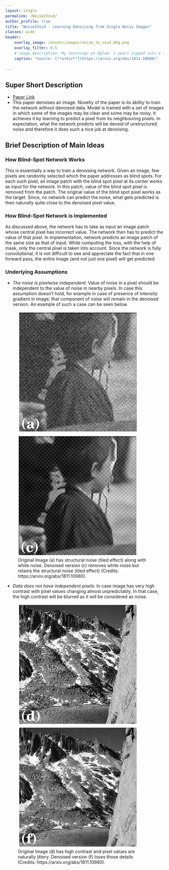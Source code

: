 ```yaml
---
layout: single
permalink: /Noise2Void/
author_profile: true
title: "Noise2Void - Learning Denoising from Single Noisy Images"
classes: wide
header:
    overlay_image: /assets/images/noise_to_void_bkg.png
    overlay_filter: 0.5
    # image_description: My learnings at Qplum- 3 years zipped into a 10 min read
    caption: "Source: [**arXiv**](https://arxiv.org/abs/1811.10980)"

---
```

## Super Short Description
* [Paper Link](https://arxiv.org/abs/1811.10980)
* This paper denoises an image. Novelty of the paper is its ability to train the network without denoised data. Model is trained with a set of images in which some of the images may be clear and some may be noisy. It achieves it by learning to predict a pixel from its neighbouring pixels. In expectation, what the network predicts will be devoid of unstructured noise and therefore it does such a nice job at denoising.

## Brief Description of Main Ideas
### How Blind-Spot Network Works
This is essentially a way to train a denoising network. Given an image, few pixels are randomly selected which the paper addresses as blind spots. For each such pixel, an image patch with the blind spot pixel at its center works as input for the network. In this patch, value of the blind spot pixel is removed from the patch. The original value of the blind spot pixel works as the target. Since, no network can predict the noise, what gets predicted is then naturally quite close to the denoised pixel value.

### How Blind-Spot Network is Implemented
As discussed above, the network has to take as input an image patch whose central pixel has incorrect value. The network then has to predict the value of that pixel. In implementation, network predicts an image patch of the same size as that of input. While computing the loss, with the help of mask, only the central pixel is taken into account. Since the network is fully convolutional, it is not difficult to see and appreciate the fact that in one forward pass, the entire image (and not just one pixel) will get predicted.

### Underlying Assumptions
* *The noise is pixelwise independent:* Value of noise in a pixel should be independent to the value of noise in nearby pixels. In case this assumption doesn't hold, for example in case of presence of intensity gradient in image, that component of noise will remain in the denoised version. An example of such a case can be seen below.
<figure class="half">
    <a href="/assets/images/noise_to_void_orig2.png"><img src="/assets/images/noise_to_void_orig2.png"></a>
    <a href="/assets/images/noise_to_void_den2.png"><img src="/assets/images/noise_to_void_den2.png"></a>
    <figcaption> Original Image (a) has structural noise (tiled effect) along with white noise. Denoised version (c) removes white noise but retains the structural noise (tiled effect) (Credits: https://arxiv.org/abs/1811.10980).</figcaption>
</figure>

* *Data does not have independent pixels:* In case image has very high contrast with pixel values changing almost unpredictably. In that case, the high contrast will be blurred as it will be considered as noise.
<figure class="half">
    <a href="/assets/images/noise_to_void_orig.png"><img src="/assets/images/noise_to_void_orig.png"></a>
    <a href="/assets/images/noise_to_void_den.png"><img src="/assets/images/noise_to_void_den.png"></a>
    <figcaption> Original Image (d) has high contrast and pixel values are naturally jittery. Denoised version (f) loses those details (Credits: https://arxiv.org/abs/1811.10980).</figcaption>
</figure>
